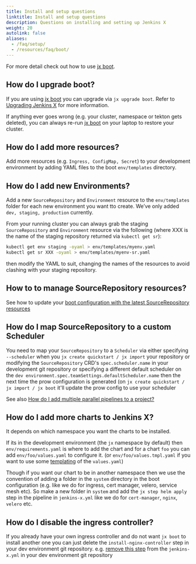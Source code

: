 ```yaml
---
title: Install and setup questions
linktitle: Install and setup questions
description: Questions on installing and setting up Jenkins X
weight: 20
autolink: false
aliases:
  - /faq/setup/
  - /resources/faq/boot/
---
```


For more detail check out how to use [jx boot](/docs/install-setup/boot/).

## How do I upgrade boot?

If you are using [jx boot](/docs/install-setup/boot/) you can upgrade via `jx upgrade boot`.
Refer to [Upgrading Jenkins X](/docs/install-setup/upgrade-jx/#upgrading-jenkins-x) for more information.

If anything ever goes wrong (e.g. your cluster, namespace or tekton gets deleted), you can always re-run [jx boot](/docs/install-setup/boot/) on your laptop to restore your cluster.

## How do I add more resources?

Add more resources (e.g. `Ingress, ConfigMap, Secret`) to your development environment by adding YAML files to the boot `env/templates` directory.

## How do I add new Environments?

Add a new `SourceRepository` and `Environment` resource to the `env/templates` folder for each new environment you want tto create. We’ve only added `dev, staging, production` currently.

From your running cluster you can always grab the staging `SourceRepository` and `Environment` resource via the following (where XXX is the name of the staging repository returned via `kubectl get sr`):

```sh
kubectl get env staging -oyaml > env/templates/myenv.yaml
kubectl get sr XXX -oyaml > env/templates/myenv-sr.yaml
```

then modify the YAML to suit, changing the names of the resources to avoid clashing with your staging repository.

## How to to manage SourceRepository resources?

See how to update your [boot configuration with the latest SourceRepository resources](/docs/install-setup/boot/how-it-works/#source-repositories)

## How do I map SourceRepository to a custom Scheduler

You need to map your `SourceRepository` to a `Scheduler` via either specifying `--scheduler` when you `jx create quickstart / jx import` your repository or modifying the `SourceRepository` CRD's `spec.scheduler.name` in your development git repository or specifying a different default scheduler on the `dev environment.spec.teamSettings.defaultScheduler.name` then the next time the prow configuration is generated (on `jx create quickstart / jx import / jx boot` it'll update the prow config to use your scheduler

See also [How do I add multiple parallel pipelines to a project?](/docs/resources/faq/using/chatops/#how-do-i-add-multiple-parallel-pipelines-to-a-project)

## How do I add more charts to Jenkins X?

It depends on which namespace you want the charts to be installed.

If its in the development environment (the `jx` namespace by default) then `env/requirements.yaml` is where to add the chart and for a chart `foo` you can add `env/foo/values.yaml` to configure it. (or `env/foo/values.tmpl.yaml` if you want to use some [templating](/docs/install-setup/boot/how-it-works/#improvements-to-valuesyaml) of the `values.yaml`)

Though if you want our chart to be in another namespace then we use the convention of adding a folder in the `system` directory in the boot configuration (e.g. like we do for ingress, cert manager, velero, service mesh etc). So make a new folder in `system` and add the `jx step helm apply` step in the pipeline in `jenkins-x.yml` like we do for `cert-manager`, `nginx`, `velero` etc.

## How do I disable the ingress controller?

If you already have your own ingress controller and do not want `jx boot` to install another one you can just delete the `install-nginx-controller` step in your dev environment git repository. e.g. [remove this step](https://github.com/jenkins-x/jenkins-x-boot-config/blob/master/jenkins-x.yml#L85-L99) from the `jenkins-x.yml` in your dev environment git repository
